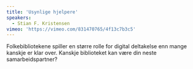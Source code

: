 ```yaml
---
title: 'Usynlige hjelpere'
speakers:
  - Stian F. Kristensen
vimeo: 'https://vimeo.com/831470765/4f13c7b3c5'
---
```


Folkebibliotekene spiller en større rolle for digital deltakelse enn mange kanskje er klar over. Kanskje biblioteket kan være din neste samarbeidspartner?